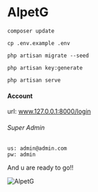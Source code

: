 # AlpetG


```
composer update
```
```
cp .env.example .env
```
```
php artisan migrate --seed
```
```
php artisan key:generate
```
```
php artisan serve
```

#### Account

url: www.127.0.0.1:8000/login

###### Super Admin
```
us: admin@admin.com
pw: admin
```

And u are ready to go!!

![AlpetG](https://user-images.githubusercontent.com/50520333/169631295-07eafd36-6820-4684-9cb4-76c8a4bace7f.png)
